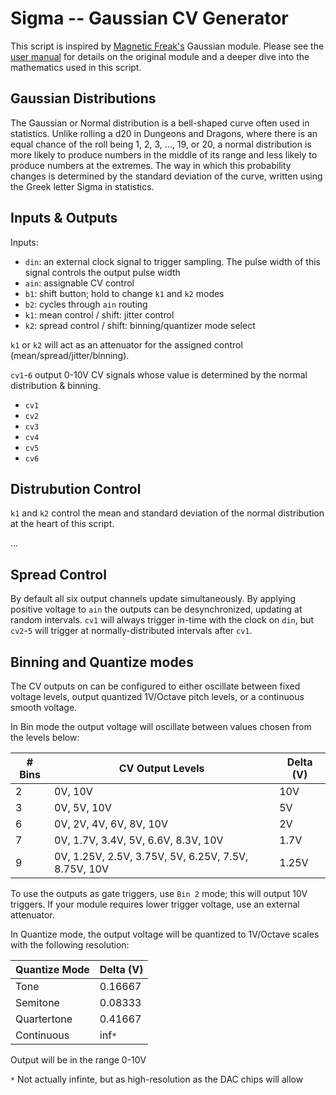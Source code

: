 # Sigma -- Gaussian CV Generator

This script is inspired by [Magnetic Freak's](https://magnetic-freak.com/) Gaussian module.
Please see the [user manual](https://magnetic-freak.com/wp-content/uploads/2022/08/Gaussian_Eurorack_UserGuide.pdf)
for details on the original module and a deeper dive into the mathematics used in this script.

## Gaussian Distributions

The Gaussian or Normal distribution is a bell-shaped curve often used in statistics. Unlike rolling a d20 in
Dungeons and Dragons, where there is an equal chance of the roll being 1, 2, 3, ..., 19, or 20, a normal distribution
is more likely to produce numbers in the middle of its range and less likely to produce numbers at the extremes. The
way in which this probability changes is determined by the standard deviation of the curve, written using the
Greek letter Sigma in statistics.

## Inputs & Outputs

Inputs:
- `din`: an external clock signal to trigger sampling. The pulse width of this signal controls the output
  pulse width
- `ain`: assignable CV control
- `b1`: shift button; hold to change `k1` and `k2` modes
- `b2`: cycles through `ain` routing
- `k1`: mean control / shift: jitter control
- `k2`: spread control / shift: binning/quantizer mode select

`k1` or `k2` will act as an attenuator for the assigned control (mean/spread/jitter/binning).

`cv1`-`6` output 0-10V CV signals whose value is determined by the normal distribution & binning.
- `cv1`
- `cv2`
- `cv3`
- `cv4`
- `cv5`
- `cv6`

## Distrubution Control

`k1` and `k2` control the mean and standard deviation of the normal distribution at the heart of this script.

...

## Spread Control

By default all six output channels update simultaneously. By applying positive voltage to `ain` the outputs can be
desynchronized, updating at random intervals. `cv1` will always trigger in-time with the clock on `din`, but `cv2`-`5`
will trigger at normally-distributed intervals after `cv1`.

## Binning and Quantize modes

The CV outputs on can be configured to either oscillate between fixed voltage levels, output
quantized 1V/Octave pitch levels, or a continuous smooth voltage.

In Bin mode the output voltage will oscillate between values chosen from the levels below:

| # Bins | CV Output Levels                                    | Delta (V) |
|--------|-----------------------------------------------------|-----------|
|    2   | 0V, 10V                                             | 10V       |
|    3   | 0V, 5V, 10V                                         | 5V        |
|    6   | 0V, 2V, 4V, 6V, 8V, 10V                             | 2V        |
|    7   | 0V, 1.7V, 3.4V, 5V, 6.6V, 8.3V, 10V                 | 1.7V      |
|    9   | 0V, 1.25V, 2.5V, 3.75V, 5V, 6.25V, 7.5V, 8.75V, 10V | 1.25V     |

To use the outputs as gate triggers, use `Bin 2` mode; this will output 10V triggers. If your module requires
lower trigger voltage, use an external attenuator.

In Quantize mode, the output voltage will be quantized to 1V/Octave scales with the following resolution:

| Quantize Mode | Delta (V) |
|---------------|-----------|
| Tone          | 0.16667   |
| Semitone      | 0.08333   |
| Quartertone   | 0.41667   |
| Continuous    | inf`*`    |

Output will be in the range 0-10V

`*` Not actually infinte, but as high-resolution as the DAC chips will allow
